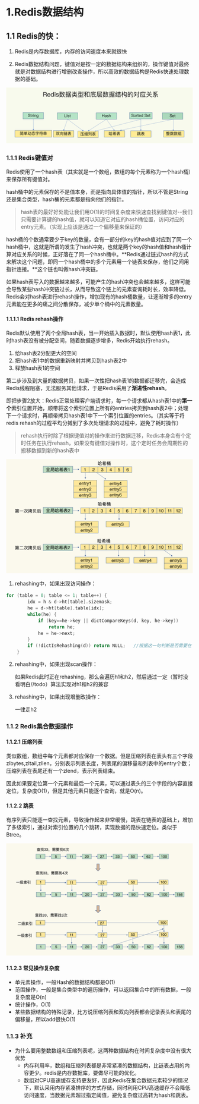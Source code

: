 # 1.Redis数据结构

## 1.1 Redis的快：

1. Redis是内存数据库，内存的访问速度本来就很快

2. Redis数据结构问题，键值对是按一定的数据结构来组织的，操作键值对最终就是对数据结构进行增删改查操作，所以高效的数据结构是Redis快速处理数据的基础。

   

![image-20210123120635033](1.Redis数据结构.assets/image-20210123120635033.png)

### 1.1.1 Redis键值对

Redis使用了一个hash表（其实就是一个数组，数组的每个元素称为一个hash桶）来保存所有键值对。

hash桶中的元素保存的不是值本身，而是指向具体值的指针，所以不管是String还是集合类型，hash桶的元素都是指向他们的指针。

> hash表的最好好处能让我们用O(1)的时间复杂度来快速查找到键值对--我们只需要计算键的hash值，就可以知道它对应的hash桶位置，访问对应的entry元素。（实现上应该是通过一个偏移量来保证的）

hash桶的个数通常要少于key的数量，会有一部分的key的hash值对应到了同一个hash桶中，这就是所谓的发生了hash冲突，也就是两个key的hash值和hash桶计算对应关系的时候，正好落在了同一个hash桶中。**Redis通过链式hash的方式来解决这个问题，即同一个hash桶中的多个元素用一个链表来保存，他们之间用指针连接。**这个链也叫做hash冲突链。

如果hash表写入的数据越来越多，可能产生的hash冲突也会越来越多，这样可能会导致某些hash冲突链过长，从而导致这个链上的元素查询耗时长，效率降低。Redis会对hash表进行rehash操作，增加现有的hash桶数量，让逐渐增多的entry元素能在更多的痛之间分散保存，减少单个桶中的元素数量。

#### 1.1.1.1 Redis rehash操作

Redis默认使用了两个全局hash表，当一开始插入数据时，默认使用hash表1，此时hash表没有被分配空间，随着数据逐步增多，Redis开始执行rehash。

1. 给hash表2分配更大的空间
2. 把hash表1中的数据重新映射并拷贝到hash表2中
3. 释放hash表1的空间

第二步涉及到大量的数据拷贝，如果一次性把hash表1的数据都迁移完，会造成Redis线程阻塞，无法服务其他请求，于是Redis采用了**渐进性rehash**。

即把步骤2放大：Redis正常处理客户端请求时，每一个请求都从hash表1中的**第一个**索引位置开始，顺带将这个索引位置上所有的entries拷贝到hash表2中；处理下一个请求时，再顺带拷贝hash表1中下一个索引位置的entries。（其实等于将redis rehash的过程平均分摊到了多次处理请求的过程中，避免了耗时操作）

> rehash执行时除了根据键值对的操作来进行数据迁移，Redis本身会有个定时任务在执行rehash，如果没有键值对操作时，这个定时任务会周期性的搬移数据到新的hash表中

![image-20210123130847507](1.Redis数据结构.assets/image-20210123130847507.png)

1. rehashing中，如果出现访问操作：

```c
for (table = 0; table <= 1; table++) {
        idx = h & d->ht[table].sizemask;
        he = d->ht[table].table[idx];
        while(he) {
            if (key==he->key || dictCompareKeys(d, key, he->key))
                return he;
            he = he->next;
        }
        if (!dictIsRehashing(d)) return NULL;   //根据这一句判断是否需要在 1 号哈希表中查找。
    }
```

2. rehashing中，如果出现scan操作：

   如果Redis此时正在rehashing，那么会遍历h1和h2，然后通过一定（暂时没看明白//todo）算法实现对h1和h2的兼容

3. rehashing中，如果出现增删改操作：

   一律走h2

### 1.1.2 Redis集合数据操作

#### 1.1.2.1 压缩列表

类似数组，数组中每个元素都对应保存一个数据。但是压缩列表在表头有三个字段zlbytes,zltail,zllen，分别表示列表长度，列表尾的偏移量和列表中的entry个数；压缩列表在表尾还有一个zlend，表示列表结束。

因此如果要定位第一个元素和最后一个元素，可以通过表头的三个字段的内容直接定位，复杂度O(1)，但是其他元素只能逐个查询，就是O(n)。

#### 1.1.2.2 跳表

有序列表只能逐一查找元素，导致操作起来非常缓慢，跳表在链表的基础上，增加了多级索引，通过对索引位置的几个跳转，实现数据的路快速定位。类似于Btree。

![image-20210123135201809](1.Redis数据结构.assets/image-20210123135201809.png)

#### 1.1.2.3 常见操作复杂度

- 单元素操作，一般Hash的数据结构都是O(1)
- 范围操作，一般是集合类型中的遍历操作，可以返回集合中的所有数据，一般复杂度是O(n)
- 统计操作，O(1)
- 某些数据结构的特殊记录，比方说压缩列表和双向列表都会记录表头和表尾的偏移量，所以add很快O(1)

### 1.1.3 补充

- 为什么要用整数数组和压缩列表呢，这两种数据结构在时间复杂度中没有很大优势
  - 内存利用率，数组和压缩列表都是非常紧凑的数据结构，比链表占用的内容更少。redis是内存数据库，要做尽可能的优化。
  - 数组对CPU高速缓存支持更友好，因此Redis在集合数据元素较少的情况下，默认采用内存紧凑排序的方式存储，同时利用CPU高速缓存不会降低访问速度，当数据元素超过指定阈值，避免复杂度过高转为hash和跳表。